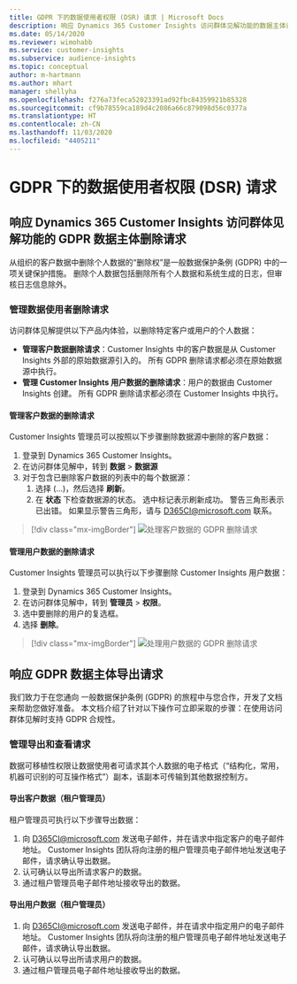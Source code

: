 ```yaml
---
title: GDPR 下的数据使用者权限 (DSR) 请求 | Microsoft Docs
description: 响应 Dynamics 365 Customer Insights 访问群体见解功能的数据主体请求。
ms.date: 05/14/2020
ms.reviewer: wimohabb
ms.service: customer-insights
ms.subservice: audience-insights
ms.topic: conceptual
author: m-hartmann
ms.author: mhart
manager: shellyha
ms.openlocfilehash: f276a73feca52023391ad92fbc84359921b85328
ms.sourcegitcommit: cf9b78559ca189d4c2086a66c879098d56c0377a
ms.translationtype: HT
ms.contentlocale: zh-CN
ms.lasthandoff: 11/03/2020
ms.locfileid: "4405211"
---
```

# <a name="data-subject-rights-dsr-requests-under-gdpr"></a>GDPR 下的数据使用者权限 (DSR) 请求

## <a name="responding-to-gdpr-data-subject-delete-requests-for-dynamics-365-customer-insights-audience-insights-capability"></a>响应 Dynamics 365 Customer Insights 访问群体见解功能的 GDPR 数据主体删除请求

从组织的客户数据中删除个人数据的“删除权”是一般数据保护条例 (GDPR) 中的一项关键保护措施。 删除个人数据包括删除所有个人数据和系统生成的日志，但审核日志信息除外。

### <a name="manage-data-subject-delete-requests"></a>管理数据使用者删除请求

访问群体见解提供以下产品内体验，以删除特定客户或用户的个人数据：

- **管理客户数据删除请求**：Customer Insights 中的客户数据是从 Customer Insights 外部的原始数据源引入的。 所有 GDPR 删除请求都必须在原始数据源中执行。
- **管理 Customer Insights 用户数据的删除请求**：用户的数据由 Customer Insights 创建。 所有 GDPR 删除请求都必须在 Customer Insights 中执行。

#### <a name="manage-delete-requests-for-customer-data"></a>管理客户数据的删除请求

Customer Insights 管理员可以按照以下步骤删除数据源中删除的客户数据：

1. 登录到 Dynamics 365 Customer Insights。
2. 在访问群体见解中，转到 **数据** > **数据源**
3. 对于包含已删除客户数据的列表中的每个数据源：
   1. 选择 (...)，然后选择 **刷新**。
   2. 在 **状态** 下检查数据源的状态。 选中标记表示刷新成功。 警告三角形表示已出错。 如果显示警告三角形，请与 D365CI@microsoft.com 联系。

> [!div class="mx-imgBorder"]
> ![处理客户数据的 GDPR 删除请求](media/gdpr-data-sources.png "处理客户数据的 GDPR 删除请求")

#### <a name="manage-delete-requests-for-user-data"></a>管理用户数据的删除请求

Customer Insights 管理员可以执行以下步骤删除 Customer Insights 用户数据：

1. 登录到 Dynamics 365 Customer Insights。
2. 在访问群体见解中，转到 **管理员** > **权限**。
3. 选中要删除的用户的复选框。
4. 选择 **删除**。

> [!div class="mx-imgBorder"]
> ![处理用户数据的 GDPR 删除请求](media/gdpr-permissions.png "处理用户数据的 GDPR 删除请求")

## <a name="responding-to-gdpr-data-subject-export-requests"></a>响应 GDPR 数据主体导出请求

我们致力于在您通向 一般数据保护条例 (GDPR) 的旅程中与您合作，开发了文档来帮助您做好准备。 本文档介绍了针对以下操作可立即采取的步骤：在使用访问群体见解时支持 GDPR 合规性。

### <a name="manage-export-and-view-requests"></a>管理导出和查看请求

数据可移植性权限让数据使用者可请求其个人数据的电子格式（“结构化，常用，机器可识别的可互操作格式”）副本，该副本可传输到其他数据控制方。

#### <a name="export-customer-data-tenant-admin"></a>导出客户数据（租户管理员）

租户管理员可执行以下步骤导出数据：

1. 向 D365CI@microsoft.com 发送电子邮件，并在请求中指定客户的电子邮件地址。 Customer Insights 团队将向注册的租户管理员电子邮件地址发送电子邮件，请求确认导出数据。
2. 认可确认以导出所请求客户的数据。
3. 通过租户管理员电子邮件地址接收导出的数据。

#### <a name="export-user-data-tenant-admin"></a>导出用户数据（租户管理员）

1. 向 D365CI@microsoft.com 发送电子邮件，并在请求中指定用户的电子邮件地址。 Customer Insights 团队将向注册的租户管理员电子邮件地址发送电子邮件，请求确认导出数据。
2. 认可确认以导出所请求用户的数据。
3. 通过租户管理员电子邮件地址接收导出的数据。
